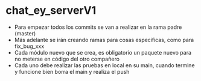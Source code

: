 # chat_ey_serverV1

* Para empezar todos los commits se van a realizar en la rama padre (master)
* Más adelante se irán creando ramas para cosas especificas, como para fix_bug_xxx
* Cada módulo nuevo que se crea, es obligatorio un paquete nuevo para no meterse en código del otro compañero
* Cada uno debe realizar las pruebas en local en su main, cuando termine y funcione bien borra el main y realiza el push
